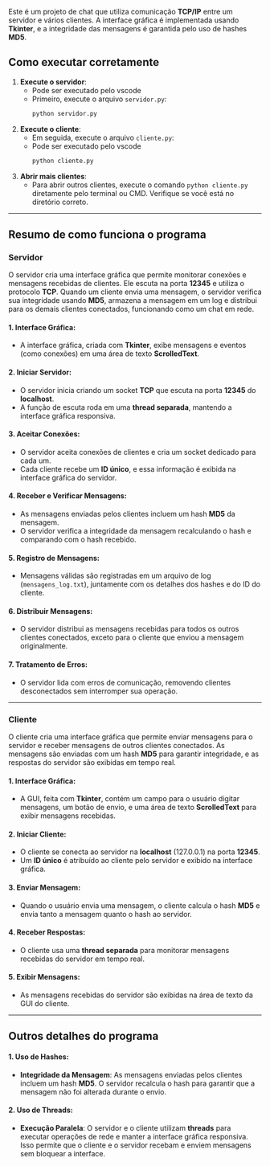Este é um projeto de chat que utiliza comunicação **TCP/IP** entre um servidor e vários clientes. A interface gráfica é implementada usando **Tkinter**, e a integridade das mensagens é garantida pelo uso de hashes **MD5**.

## Como executar corretamente

1. **Execute o servidor**:
    - Pode ser executado pelo vscode 
    - Primeiro, execute o arquivo `servidor.py`:
      ```bash
      python servidor.py
      ```
3. **Execute o cliente**:
    - Em seguida, execute o arquivo `cliente.py`:
    - Pode ser executado pelo vscode
      ```bash
      python cliente.py
      ```
4. **Abrir mais clientes**:
    - Para abrir outros clientes, execute o comando `python cliente.py` diretamente pelo terminal ou CMD. Verifique se você está no diretório correto.

---

## Resumo de como funciona o programa

### Servidor

O servidor cria uma interface gráfica que permite monitorar conexões e mensagens recebidas de clientes. Ele escuta na porta **12345** e utiliza o protocolo **TCP**. Quando um cliente envia uma mensagem, o servidor verifica sua integridade usando **MD5**, armazena a mensagem em um log e distribui para os demais clientes conectados, funcionando como um chat em rede.

#### 1. Interface Gráfica:
- A interface gráfica, criada com **Tkinter**, exibe mensagens e eventos (como conexões) em uma área de texto **ScrolledText**.

#### 2. Iniciar Servidor:
- O servidor inicia criando um socket **TCP** que escuta na porta **12345** do **localhost**.
- A função de escuta roda em uma **thread separada**, mantendo a interface gráfica responsiva.

#### 3. Aceitar Conexões:
- O servidor aceita conexões de clientes e cria um socket dedicado para cada um.
- Cada cliente recebe um **ID único**, e essa informação é exibida na interface gráfica do servidor.

#### 4. Receber e Verificar Mensagens:
- As mensagens enviadas pelos clientes incluem um hash **MD5** da mensagem.
- O servidor verifica a integridade da mensagem recalculando o hash e comparando com o hash recebido.

#### 5. Registro de Mensagens:
- Mensagens válidas são registradas em um arquivo de log (`mensagens_log.txt`), juntamente com os detalhes dos hashes e do ID do cliente.

#### 6. Distribuir Mensagens:
- O servidor distribui as mensagens recebidas para todos os outros clientes conectados, exceto para o cliente que enviou a mensagem originalmente.

#### 7. Tratamento de Erros:
- O servidor lida com erros de comunicação, removendo clientes desconectados sem interromper sua operação.

---

### Cliente

O cliente cria uma interface gráfica que permite enviar mensagens para o servidor e receber mensagens de outros clientes conectados. As mensagens são enviadas com um hash **MD5** para garantir integridade, e as respostas do servidor são exibidas em tempo real.

#### 1. Interface Gráfica:
- A GUI, feita com **Tkinter**, contém um campo para o usuário digitar mensagens, um botão de envio, e uma área de texto **ScrolledText** para exibir mensagens recebidas.

#### 2. Iniciar Cliente:
- O cliente se conecta ao servidor na **localhost** (127.0.0.1) na porta **12345**.
- Um **ID único** é atribuído ao cliente pelo servidor e exibido na interface gráfica.

#### 3. Enviar Mensagem:
- Quando o usuário envia uma mensagem, o cliente calcula o hash **MD5** e envia tanto a mensagem quanto o hash ao servidor.

#### 4. Receber Respostas:
- O cliente usa uma **thread separada** para monitorar mensagens recebidas do servidor em tempo real.

#### 5. Exibir Mensagens:
- As mensagens recebidas do servidor são exibidas na área de texto da GUI do cliente.

---

## Outros detalhes do programa

#### 1. Uso de Hashes:
- **Integridade da Mensagem**: As mensagens enviadas pelos clientes incluem um hash **MD5**. O servidor recalcula o hash para garantir que a mensagem não foi alterada durante o envio.

#### 2. Uso de Threads:
- **Execução Paralela**: O servidor e o cliente utilizam **threads** para executar operações de rede e manter a interface gráfica responsiva. Isso permite que o cliente e o servidor recebam e enviem mensagens sem bloquear a interface.

